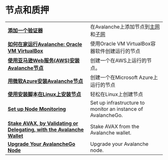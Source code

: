 # 节点和质押

|  |  |
| :--- | :--- |
| [**添加一个验证器**](add-a-validator.md) | 在Avalanche上添加节点到[主网](https://docs.avax.network/learn/platform-overview) 和[子网](https://docs.avax.network/learn/platform-overview#subnets)|
| [**如何在家运行Avalanche: Oracle VM VirtualBox**](https://www.youtube.com/watch?v=7Tx1iKg-jL0) | 使用Oracle VM VirtualBox容器软件创建运行的节点|
| [**使用亚马逊Web服务(AWS)安装Avalanche节点**](https://docs.avax.network/build/tutorials/nodes-and-staking/setting-up-an-avalanche-node-with-amazon-web-services-aws)**​** | 创建一个在AWS上运行的节点。 |
| [**用微软Azure安装Avalanche节点**](https://docs.avax.network/build/tutorials/platform/set-up-an-avalanche-node-with-microsoft-azure)**​** | 创建一个在Microsoft Azure上运行的节点|
| [**使用安装脚本在Linux上安装节点**](set-up-node-with-installer.md) |轻松在Linux上创建节点|
| [**Set up Node Monitoring**](setting-up-node-monitoring.md) | Set up infrastructure to monitor an instance of AvalancheGo. |
| [**Stake AVAX, by Validating or Delegating, with the Avalanche Wallet**](staking-avax-by-validating-or-delegating-with-the-avalanche-wallet.md) | Stake AVAX from the Avalanche wallet. |
| **​**[**Upgrade Your AvalancheGo Node**](https://docs.avax.network/build/tutorials/nodes-and-staking/upgrade-your-avalanchego-node)**​** | Upgrade your Avalanche node. |

<!--stackedit_data:
eyJoaXN0b3J5IjpbMjA2MjQ2NzMyM119
-->